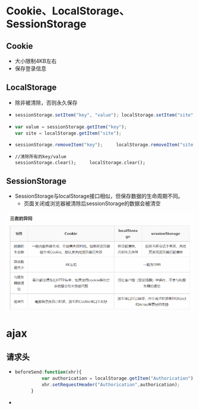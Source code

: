 # Cookie、LocalStorage、SessionStorage

## Cookie 

- 大小限制4KB左右
- 保存登录信息

## LocalStorage 

- 除非被清除，否则永久保存

- ```javascript
  sessionStorage.setItem("key", "value"); localStorage.setItem("site", "js8.in");
  ```

- ```js
  var value = sessionStorage.getItem("key");  
  var site = localStorage.getItem("site");
  ```

- ```js
  sessionStorage.removeItem("key");     localStorage.removeItem("site");
  ```

- ```
  //清除所有的key/value
  sessionStorage.clear();     localStorage.clear();
  ```

## SessionStorage 

- SessionStorage与localStorage接口相似，但保存数据的生命周期不同。
  - 页面关闭或浏览器被清除后sessionStorage的数据会被清空

![](images/localStorage.png)

# ajax 

## 请求头 

- ```javascript
  beforeSend:function(xhr){
  			var authorication = localStorage.getItem("Authorication");
  			xhr.setRequestHeader("Authorication",authorication);
  		}
  ```

- ​
